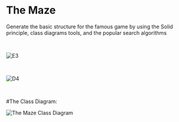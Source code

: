 # The Maze
<p>Generate the basic structure for the famous game by using the Solid principle, class diagrams tools, and the popular search algorithms</p>

<br/>

![E3](https://user-images.githubusercontent.com/81302085/189532665-357f5a66-09fe-4d6f-bbbd-724f316bded1.JPG)

<br/>

![D4](https://user-images.githubusercontent.com/81302085/189532845-4b373c23-6498-4aa0-a2f6-57488a35d167.JPG)

<br/>

#The Class Diagram:

![The Maze Class Diagram](https://user-images.githubusercontent.com/81302085/189532903-d1fdb258-0559-4de9-80f7-11b80d0e467b.jpg)
